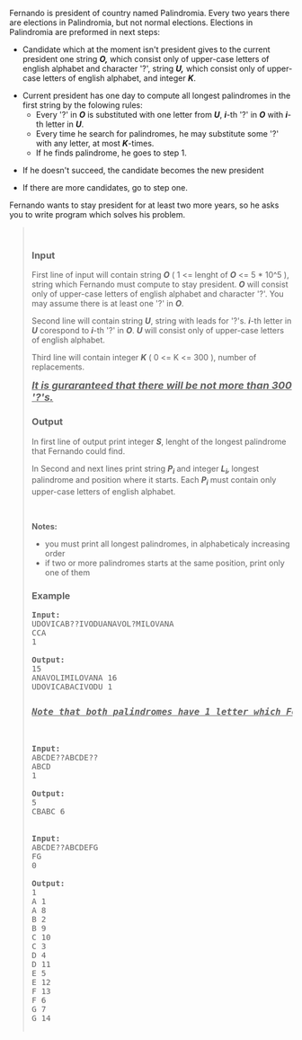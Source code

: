 <p>Fernando is president of country named Palindromia. Every two years there are elections in Palindromia, but not normal elections. Elections in Palindromia are preformed in next steps:</p>
<ul>
<li>Candidate which at the moment isn't president gives to the current president one string <strong><em>O,</em></strong> which consist only of upper-case letters of english alphabet and character '?', string <em><strong>U,</strong></em> which consist only of upper-case letters of english alphabet, and integer <strong><em>K</em></strong>. </li>
</ul>
<ul>
<li>Current president has one day to compute all longest palindromes in the first string by the folowing rules:        <br> 
<ul>
<li>Every '?' in <em><strong>O</strong></em> is substituted with one letter from <em><strong>U</strong></em>, <em><strong>i</strong></em>-th '?' in <strong><em>O</em></strong> with <strong><em>i</em></strong>-th letter in <em><strong>U</strong></em>.</li>
<li>Every time he search for palindromes, he may substitute some '?' with any letter, at most <em><strong>K</strong></em>-times.</li>
<li>If he finds palindrome, he goes to step 1.</li>
</ul>
</li>
</ul>
<ul>
<li>If he doesn't succeed, the candidate becomes the new president </li>
</ul>
<ul>
<li>If there are more candidates, go to step one.</li>
</ul>
<p>Fernando wants to stay president for at least two more years, so he asks you to write program which solves his problem.</p>
<blockquote><ol> </ol> 
<ul>
</ul>
<blockquote><ol> </ol></blockquote>
<ul>
</ul>
</blockquote>
<blockquote><br>
<h3>Input</h3>
<p>First line of input will contain string <em><strong>O</strong></em> ( 1 &lt;= lenght of <strong><em>O</em></strong> &lt;= 5 * 10^5 ), string which Fernando must compute to stay president. <em><strong>O</strong></em> will consist only of upper-case letters of english alphabet and character '?'. You may assume there is at least one '?' in <em><strong>O</strong></em>.</p>
<p>Second line will contain string <em><strong>U</strong></em>, string with leads for '?'s. <em><strong>i</strong></em>-th letter in <em><strong>U</strong></em> corespond to <em><strong>i</strong></em>-th '?' in <strong><em>O</em></strong>. <em><strong>U</strong></em> will consist only of upper-case letters of english alphabet.</p>
<p>Third line will contain integer <em><strong>K</strong></em> ( 0 &lt;= K &lt;= 300 ), number of replacements.</p>
<p><span style="font-size: large;"><strong><em><span style="text-decoration: underline;">It is guraranteed that there will be not more than 300 '?'s.</span></em></strong></span></p>
<h3>Output</h3>
<p>In first line of output print integer <em><strong>S</strong></em>, lenght of the longest palindrome that Fernando could find.</p>
<p>In Second and next lines print string <em><strong>P</strong><strong><sub>i</sub></strong></em> and integer <strong><em>L<sub>i</sub>, </em></strong>longest palindrome and position where it starts. Each <em><strong>P</strong><strong><sub>i</sub></strong></em> must contain only upper-case letters of english alphabet.</p>
<p>&nbsp;</p>
<p><strong>Notes:</strong></p>
<ul>
<li>you must print all longest palindromes, in alphabeticaly increasing order</li>
<li>if two or more palindromes starts at the same position, print only one of them</li>
</ul>
<h3>Example</h3>
<pre><strong>Input:</strong><br>UDOVICAB??IVODUANAVOL?MILOVANA<br>CCA<br>1<br><br><strong>Output:</strong><br>15<br>ANAVOLIMILOVANA 16<br>UDOVICABACIVODU 1<br><br><span style="text-decoration: underline;"><span style="font-size: small;"><em><strong><br><span style="font-size: large;">Note that both palindromes have 1 letter which Fernando has changed.</span></strong></em></span><br></span><br><br><br><strong>Input:<br></strong>ABCDE??ABCDE??<br>ABCD<br>1<br><strong><br>Output:</strong><br>5<br>CBABC 6<br><br><br><strong>Input:</strong><br>ABCDE??ABCDEFG<br>FG<br>0<br><br><strong>Output:</strong><br>1<br>A 1<br>A 8<br>B 2<br>B 9<br>C 10<br>C 3<br>D 4<br>D 11<br>E 5<br>E 12<br>F 13<br>F 6<br>G 7<br>G 14<br><br></pre>
</blockquote>